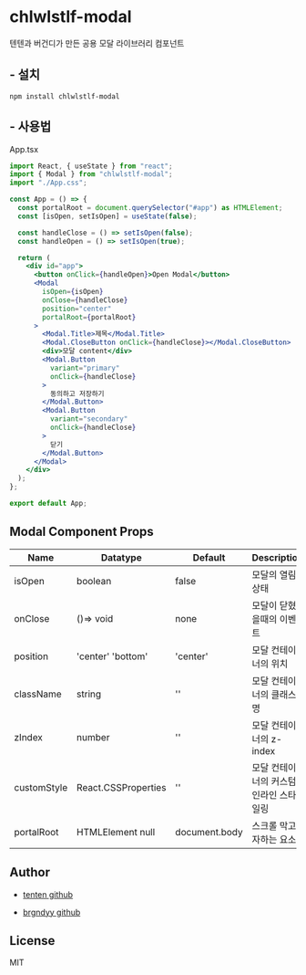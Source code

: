 # chlwlstlf-modal

텐텐과 버건디가 만든 공용 모달 라이브러리 컴포넌트

## - 설치

```
npm install chlwlstlf-modal
```

## - 사용법

App.tsx

```jsx
import React, { useState } from "react";
import { Modal } from "chlwlstlf-modal";
import "./App.css";

const App = () => {
  const portalRoot = document.querySelector("#app") as HTMLElement;
  const [isOpen, setIsOpen] = useState(false);

  const handleClose = () => setIsOpen(false);
  const handleOpen = () => setIsOpen(true);

  return (
    <div id="app">
      <button onClick={handleOpen}>Open Modal</button>
      <Modal
        isOpen={isOpen}
        onClose={handleClose}
        position="center"
        portalRoot={portalRoot}
      >
        <Modal.Title>제목</Modal.Title>
        <Modal.CloseButton onClick={handleClose}></Modal.CloseButton>
        <div>모달 content</div>
        <Modal.Button
          variant="primary"
          onClick={handleClose}
        >
          동의하고 저장하기
        </Modal.Button>
        <Modal.Button
          variant="secondary"
          onClick={handleClose}
        >
          닫기
        </Modal.Button>
      </Modal>
    </div>
  );
};

export default App;

```

## Modal Component Props

| Name        | Datatype            | Default       | Description                            |
| ----------- | ------------------- | ------------- | -------------------------------------- |
| isOpen      | boolean             | false         | 모달의 열림 상태                       |
| onClose     | ()=> void           | none          | 모달이 닫혔을때의 이벤트               |
| position    | 'center' 'bottom'   | 'center'      | 모달 컨테이너의 위치                   |
| className   | string              | ''            | 모달 컨테이너의 클래스명               |
| zIndex      | number              | ''            | 모달 컨테이너의 z-index                |
| customStyle | React.CSSProperties | ''            | 모달 컨테이너의 커스텀 인라인 스타일링 |
| portalRoot  | HTMLElement null    | document.body | 스크롤 막고자하는 요소                 |

## Author

- [tenten github](https://github.com/chlwlstlf)

- [brgndyy github](https://github.com/brgndyy)

## License

MIT
